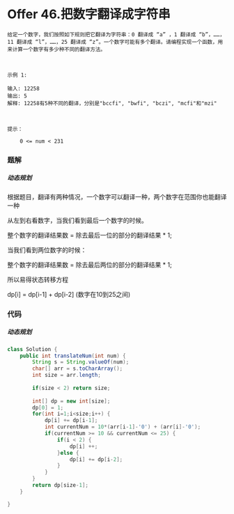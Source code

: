 # Offer 46.把数字翻译成字符串

```
给定一个数字，我们按照如下规则把它翻译为字符串：0 翻译成 “a” ，1 翻译成 “b”，……，11 翻译成 “l”，……，25 翻译成 “z”。一个数字可能有多个翻译。请编程实现一个函数，用来计算一个数字有多少种不同的翻译方法。

 

示例 1:

输入: 12258
输出: 5
解释: 12258有5种不同的翻译，分别是"bccfi", "bwfi", "bczi", "mcfi"和"mzi"

 

提示：

    0 <= num < 231
```

### 题解

##### 动态规划

根据题目，翻译有两种情况，一个数字可以翻译一种，两个数字在范围你也能翻译一种

从左到右看数字，当我们看到最后一个数字的时候。

整个数字的翻译结果数 = 除去最后一位的部分的翻译结果 * 1;

当我们看到两位数字的时候：

整个数字的翻译结果数 = 除去最后两位的部分的翻译结果  * 1;

所以易得状态转移方程

dp[i] = dp[i-1] + dp[i-2] (数字在10到25之间)

### 代码

##### 动态规划

```java
class Solution {
    public int translateNum(int num) {
    	String s = String.valueOf(num);
    	char[] arr = s.toCharArray();
    	int size = arr.length;
    	
    	if(size < 2) return size;
    	
    	int[] dp = new int[size];
    	dp[0] = 1;
    	for(int i=1;i<size;i++) {
    		dp[i] += dp[i-1];
    		int currentNum = 10*(arr[i-1]-'0') + (arr[i]-'0');
    		if(currentNum >= 10 && currentNum <= 25) {
    			if(i < 2) {
    				dp[i] ++;
    			}else {
    				dp[i] += dp[i-2];
    			}
    		}
    	}
    	return dp[size-1];
    }

}
```

